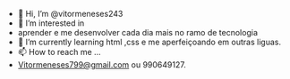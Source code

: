 - 👋 Hi, I’m @vitormeneses243
- 👀 I’m interested in 
- aprender e me desenvolver cada dia mais no ramo de tecnologia 
- 🌱 I’m currently learning  html ,css  e  me aperfeiçoando em outras liguas.  
- 📫 How to reach me ...
- Vitormeneses799@gmail.com ou 990649127.

<!---
vitormeneses243/vitormeneses243 is a ✨ special ✨ repository because its `README.md` (this file) appears on your GitHub profile.
You can click the Preview link to take a look at your changes.
--->
